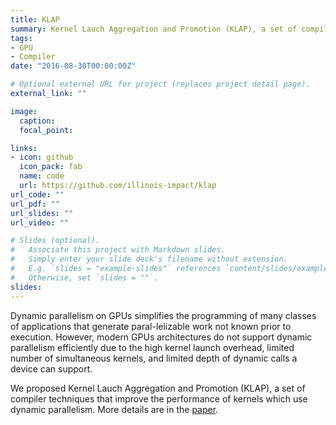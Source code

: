 ```yaml
---
title: KLAP
summary: Kernel Lauch Aggregation and Promotion (KLAP), a set of compiler techniques that improve the performance of GPU kernels which use dynamic parallelism.
tags:
- GPU
- Compiler
date: "2016-08-30T00:00:00Z"

# Optional external URL for project (replaces project detail page).
external_link: ""

image:
  caption: 
  focal_point:

links:
- icon: github
  icon_pack: fab
  name: code
  url: https://github.com/illinois-impact/klap
url_code: ""
url_pdf: ""
url_slides: ""
url_video: ""

# Slides (optional).
#   Associate this project with Markdown slides.
#   Simply enter your slide deck's filename without extension.
#   E.g. `slides = "example-slides"` references `content/slides/example-slides.md`.
#   Otherwise, set `slides = ""`.
slides:
---
```


Dynamic parallelism on GPUs simplifies the programming of many classes of applications that generate paral-lelizable work not known prior to execution. However, modern GPUs architectures do not support dynamic parallelism efficiently due to the high kernel launch overhead, limited number of simultaneous kernels, and limited depth of dynamic calls a device can support.

We proposed Kernel Lauch Aggregation and Promotion (KLAP), a set of compiler techniques that improve the performance of kernels which use dynamic parallelism. More details are in the [paper](/publication/klap/).

